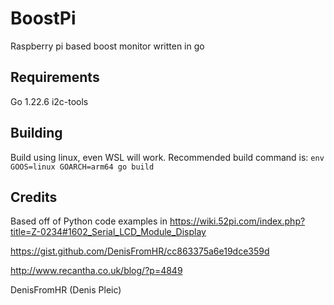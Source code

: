 # BoostPi
Raspberry pi based boost monitor written in go

## Requirements
Go 1.22.6
i2c-tools

## Building
Build using linux, even WSL will work.
Recommended build command is: `env GOOS=linux GOARCH=arm64 go build`

## Credits
Based off of Python code examples in https://wiki.52pi.com/index.php?title=Z-0234#1602_Serial_LCD_Module_Display

https://gist.github.com/DenisFromHR/cc863375a6e19dce359d

http://www.recantha.co.uk/blog/?p=4849

DenisFromHR (Denis Pleic)
